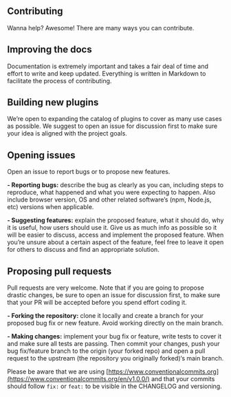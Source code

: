 ## Contributing

Wanna help? Awesome! There are many ways you can contribute.

## Improving the docs

Documentation is extremely important and takes a fair deal of time and effort to write and keep updated. Everything is written in Markdown to facilitate the process of contributing.

## Building new plugins

We’re open to expanding the catalog of plugins to cover as many use cases as possible. We suggest to open an issue for discussion first to make sure your idea is aligned with the project goals.

## Opening issues

Open an issue to report bugs or to propose new features.

**- Reporting bugs:**
describe the bug as clearly as you can, including steps to reproduce, what happened and what you were expecting to happen. Also include browser version, OS and other related software’s (npm, Node.js, etc) versions when applicable.

**- Suggesting features:** explain the proposed feature, what it should do, why it is useful, how users should use it. Give us as much info as possible so it will be easier to discuss, access and implement the proposed feature. When you’re unsure about a certain aspect of the feature, feel free to leave it open for others to discuss and find an appropriate solution.

## Proposing pull requests

Pull requests are very welcome. Note that if you are going to propose drastic changes, be sure to open an issue for discussion first, to make sure that your PR will be accepted before you spend effort coding it.

**- Forking the repository:** clone it locally and create a branch for your proposed bug fix or new feature. Avoid working directly on the main branch.

**- Making changes:** implement your bug fix or feature, write tests to cover it and make sure all tests are passing. Then commit your changes, push your bug fix/feature branch to the origin (your forked repo) and open a pull request to the upstream (the repository you originally forked)‘s main branch.

Please be aware that we are using [https://www.conventionalcommits.org](https://www.conventionalcommits.org/en/v1.0.0/) and that your commits should follow `fix:` or `feat:` to be visible in the CHANGELOG and versioning.
